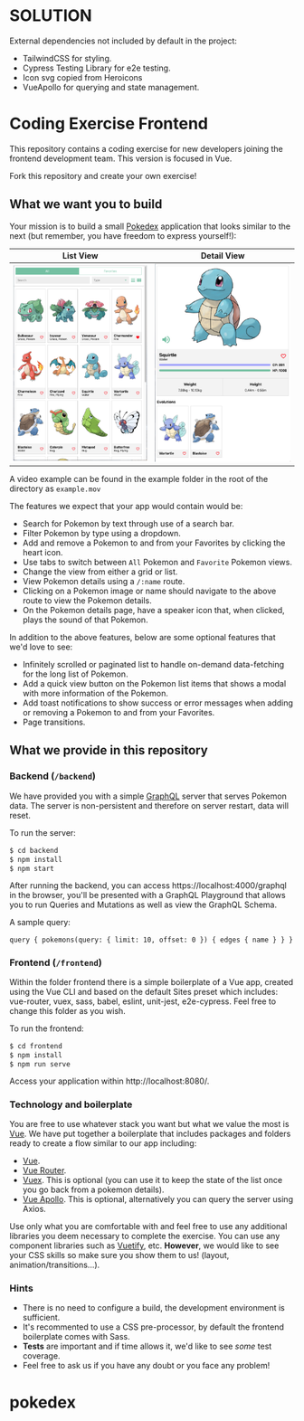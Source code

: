 # SOLUTION

External dependencies not included by default in the project:

- TailwindCSS for styling.
- Cypress Testing Library for e2e testing.
- Icon svg copied from Heroicons
- VueApollo for querying and state management.

# Coding Exercise Frontend

This repository contains a coding exercise for new developers joining the frontend development team. This version is focused in Vue.

Fork this repository and create your own exercise!

## What we want you to build

Your mission is to build a small [Pokedex](https://www.pokemon.com/us/pokedex/) application that looks similar to the next (but remember, you have freedom to express yourself!):

|             List View              |             Detail View              |
| :--------------------------------: | :----------------------------------: |
| ![](example/example-list-view.png) | ![](example/example-detail-view.png) |

A video example can be found in the example folder in the root of the directory as `example.mov`

The features we expect that your app would contain would be:

- Search for Pokemon by text through use of a search bar.
- Filter Pokemon by type using a dropdown.
- Add and remove a Pokemon to and from your Favorites by clicking the heart icon.
- Use tabs to switch between `All` Pokemon and `Favorite` Pokemon views.
- Change the view from either a grid or list.
- View Pokemon details using a `/:name` route.
- Clicking on a Pokemon image or name should navigate to the above route to view the Pokemon details.
- On the Pokemon details page, have a speaker icon that, when clicked, plays the sound of that Pokemon.

In addition to the above features, below are some optional features that we'd love to see:

- Infinitely scrolled or paginated list to handle on-demand data-fetching for the long list of Pokemon.
- Add a quick view button on the Pokemon list items that shows a modal with more information of the Pokemon.
- Add toast notifications to show success or error messages when adding or removing a Pokemon to and from your Favorites.
- Page transitions.

## What we provide in this repository

### Backend (`/backend`)

We have provided you with a simple [GraphQL](https://graphql.org/learn) server that serves Pokemon data. The server is non-persistent and therefore on server restart, data will reset.

To run the server:

```
$ cd backend
$ npm install
$ npm start
```

After running the backend, you can access https://localhost:4000/graphql in the browser, you'll be presented with a GraphQL Playground that allows you to run Queries and Mutations as well as view the GraphQL Schema.

A sample query:

```
query { pokemons(query: { limit: 10, offset: 0 }) { edges { name } } }
```

### Frontend (`/frontend`)

Within the folder frontend there is a simple boilerplate of a Vue app, created using the Vue CLI and based on the default Sites preset which includes: vue-router, vuex, sass, babel, eslint, unit-jest, e2e-cypress. Feel free to change this folder as you wish.

To run the frontend:

```
$ cd frontend
$ npm install
$ npm run serve
```

Access your application within http://localhost:8080/.

### Technology and boilerplate

You are free to use whatever stack you want but what we value the most is [Vue](https://vuejs.org/). We have put together a boilerplate that includes packages and folders ready to create a flow similar to our app including:

- [Vue](https://vuejs.org/).
- [Vue Router](https://router.vuejs.org/).
- [Vuex](https://vuex.vuejs.org/). This is optional (you can use it to keep the state of the list once you go back from a pokemon details).
- [Vue Apollo](https://vue-apollo.netlify.com/). This is optional, alternatively you can query the server using Axios.

Use only what you are comfortable with and feel free to use any additional libraries you deem necessary to complete the exercise. You can use any component libraries such as [Vuetify](https://vuetifyjs.com/en/), etc. **However**, we would like to see your CSS skills so make sure you show them to us! (layout, animation/transitions...).

### Hints

- There is no need to configure a build, the development environment is sufficient.
- It's recommented to use a CSS pre-processor, by default the frontend boilerplate comes with Sass.
- **Tests** are important and if time allows it, we'd like to see _some_ test coverage.
- Feel free to ask us if you have any doubt or you face any problem!

# pokedex
